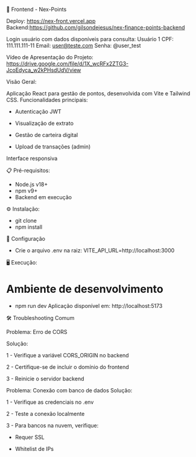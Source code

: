 📱 Frontend - Nex-Points

Deploy: https://nex-front.vercel.app
Backend:https://github.com/gilsondejesus/nex-finance-points-backend

Login usuário com dados disponíveis para consulta: 
Usuário 1
CPF: 111.111.111-11
Email: user@teste.com
Senha: @user_test

Vídeo de Apresentação do Projeto: https://drive.google.com/file/d/1X_wcRFx2ZTG3-JcoEdyca_w2kPHsdUdV/view

Visão Geral:

Aplicação React para gestão de pontos, desenvolvida com Vite e Tailwind CSS. Funcionalidades principais:

- Autenticação JWT

- Visualização de extrato

- Gestão de carteira digital

- Upload de transações (admin)

Interface responsiva

📋 Pré-requisitos:
 - Node.js v18+
 - npm v9+
 - Backend em execução

⚙️ Instalação:

- git clone 
- npm install
  
🔧 Configuração
- Crie o arquivo .env na raiz:
VITE_API_URL=http://localhost:3000

🖥 Execução:

# Ambiente de desenvolvimento
- npm run dev
Aplicação disponível em: http://localhost:5173


🛠 Troubleshooting Comum

Problema: Erro de CORS

Solução:

1 - Verifique a variável CORS_ORIGIN no backend

2 - Certifique-se de incluir o domínio do frontend

3 - Reinicie o servidor backend

Problema: Conexão com banco de dados
Solução:

1 - Verifique as credenciais no .env

2 - Teste a conexão localmente

3 - Para bancos na nuvem, verifique:

- Requer SSL

- Whitelist de IPs

